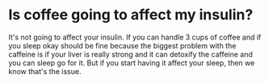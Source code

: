 # Is coffee going to affect my insulin?

It's not going to affect your insulin. If you can handle 3 cups of coffee and if you sleep okay should be fine because the biggest problem with the caffeine is if your liver is really strong and it can detoxify the caffeine and you can sleep go for it. But if you start having it affect your sleep, then we know that's the issue.